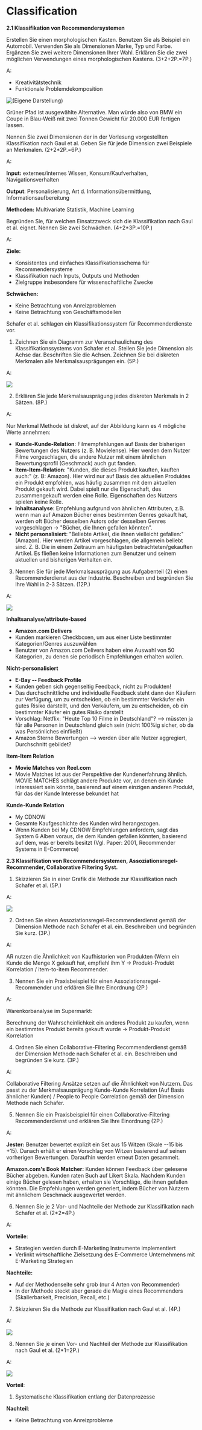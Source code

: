 # Classification

**2.1 Klassifikation von Recommendersystemen**

Erstellen Sie einen morphologischen Kasten. Benutzen Sie als Beispiel ein Automobil. Verwenden Sie als Dimensionen Marke, Typ und Farbe. Ergänzen Sie zwei weitere Dimensionen Ihrer Wahl. Erklären Sie die zwei möglichen Verwendungen eines morphologischen Kastens. \(3+2+2P.=7P.\)

A:

* Kreativitätstechnik
* Funktionale Problemdekomposition

![\(Eigene Darstellung\)](../.gitbook/assets/grafik%20%2818%29.png)

Grüner Pfad ist ausgewählte Alternative. Man würde also von BMW ein Coupe in Blau-Weiß mit zwei Tonnen Gewicht für 20.000 EUR fertigen lassen.

Nennen Sie zwei Dimensionen der in der Vorlesung vorgestellten Klassifikation nach Gaul et al. Geben Sie für jede Dimension zwei Beispiele an Merkmalen. \(2+2\*2P.=6P.\)

A:

**Input:** externes/internes Wissen, Konsum/Kaufverhalten, Navigationsverhalten

**Output**: Personalisierung, Art d. Informationsübermittlung, Informationsaufbereitung

**Methoden:** Multivariate Statistik, Machine Learning

Begründen Sie, für welchen Einsatzzweck sich die Klassifikation nach Gaul et al. eignet. Nennen Sie zwei Schwächen. \(4+2\*3P.=10P.\)

A:

**Ziele:**

* Konsistentes und einfaches Klassifikationsschema für Recommendersysteme
* Klassifikation nach Inputs, Outputs und Methoden
* Zielgruppe insbesondere für wissenschaftliche Zwecke

**Schwächen:**

* Keine Betrachtung von Anreizproblemen
* Keine Betrachtung von Geschäftsmodellen

Schafer et al. schlagen ein Klassifikationssystem für Recommenderdienste vor.

1. Zeichnen Sie ein Diagramm zur Veranschaulichung des Klassifikationssystems von Schafer et al. Stellen Sie jede Dimension als Achse dar. Beschriften Sie die Achsen. Zeichnen Sie bei diskreten Merkmalen alle Merkmalsausprägungen ein. \(5P.\)

A: 



![](../.gitbook/assets/grafik%20%2828%29.png)

2. Erklären Sie jede Merkmalsausprägung jedes diskreten Merkmals in 2 Sätzen. \(8P.\)

A:

Nur Merkmal Methode ist diskret, auf der Abbildung kann es 4 mögliche Werte annehmen:

* **Kunde-Kunde-Relation**: Filmempfehlungen auf Basis der bisherigen Bewertungen des Nutzers \(z. B. Movielense\). Hier werden dem Nutzer Filme vorgeschlagen, die andere Nutzer mit einem ähnlichen Bewertungsprofil \(Geschmack\) auch gut fanden.
* **Item-Item-Relation**: "Kunden, die dieses Produkt kauften, kauften auch:" \(z. B: Amazon\). Hier wird nur auf Basis des aktuellen Produktes ein Produkt empfohlen, was häufig zusammen mit dem aktuellen Produkt gekauft wird. Dabei spielt nur die Eigenschaft, des zusammengekauft werden eine Rolle. Eigenschaften des Nutzers spielen keine Rolle.
* **Inhaltsanalyse**: Empfehlung aufgrund von ähnlichen Attributen, z.B. wenn man auf Amazon Bücher eines bestimmten Genres gekauft hat, werden oft Bücher desselben Autors oder desselben Genres vorgeschlagen -&gt; "Bücher, die Ihnen gefallen könnten".
* **Nicht personalisiert**: "Beliebte Artikel, die ihnen vielleicht gefallen:" \(Amazon\). Hier werden Artikel vorgeschlagen, die allgemein beliebt sind. Z. B. Die in einem Zeitraum am häufigsten betrachteten/gekauften Artikel. Es fließen keine Informationen zum Benutzer und seinem aktuellen und bisherigen Verhalten ein.

3. Nennen Sie für jede Merkmalsausprägung aus Aufgabenteil \(2\) einen Recommenderdienst aus der Industrie. Beschreiben und begründen Sie Ihre Wahl in 2-3 Sätzen. \(12P.\)

A:

![](../.gitbook/assets/grafik%20%2813%29.png)

**Inhaltsanalyse/attribute-based** 

* **Amazon.com Delivers**
* Kunden markieren Checkboxen, um aus einer Liste bestimmter Kategorien/Genres auszuwählen
* Benutzer von Amazon.com Delivers haben eine Auswahl von 50 Kategorien, zu denen sie periodisch Empfehlungen erhalten wollen.

**Nicht-personalisiert**

* **E-Bay -- Feedback Profile**
* Kunden geben sich gegenseitig Feedback, nicht zu Produkten!
* Das durchschnittliche und individuelle Feedback steht dann den Käufern zur Verfügung, um zu entscheiden, ob ein bestimmter Verkäufer ein gutes Risiko darstellt, und den Verkäufern, um zu entscheiden, ob ein bestimmter Käufer ein gutes Risiko darstellt
* Vorschlag: Netflix: "Heute Top 10 Filme in Deutschland"? --&gt; müssten ja für alle Personen in Deutschland gleich sein \(nicht 100%ig sicher, ob da was Persönliches einfließt\)
* Amazon Sterne Bewertungen --&gt; werden über alle Nutzer aggregiert, Durchschnitt gebildet?

**Item-Item Relation**

* **Movie Matches von Reel.com**
* Movie Matches ist aus der Perspektive der Kundenerfahrung ähnlich. MOVIE MATCHES schlägt andere Produkte vor, an denen ein Kunde interessiert sein könnte, basierend auf einem einzigen anderen Produkt, für das der Kunde Interesse bekundet hat

**Kunde-Kunde Relation**

* My CDNOW
* Gesamte Kaufgeschichte des Kunden wird herangezogen.
* Wenn Kunden bei My CDNOW Empfehlungen anfordern, sagt das System 6 Alben voraus, die dem Kunden gefallen könnten, basierend auf dem, was er bereits besitzt \(Vgl. Paper: 2001, Recommender Systems in E-Commerce\)

**2.3 Klassifikation von Recommendersystemen, Assoziationsregel-Recommender, Collaborative Filtering Syst.**

1. Skizzieren Sie in einer Grafik die Methode zur Klassifikation nach Schafer et al. \(5P.\)

A:

![](../.gitbook/assets/grafik%20%2822%29.png)

2. Ordnen Sie einen Assoziationsregel-Recommenderdienst gemäß der Dimension Methode nach Schafer et al. ein. Beschreiben und begründen Sie kurz. \(3P.\)

A:

AR nutzen die Ähnlichkeit von Kaufhistorien von Produkten \(Wenn ein Kunde die Menge X gekauft hat, empfiehl ihm Y -&gt; Produkt-Produkt Korrelation / item-to-item Recommender.

3. Nennen Sie ein Praxisbeispiel für einen Assoziationsregel-Recommender und erklären Sie Ihre Einordnung \(2P.\)

A:

Warenkorbanalyse im Supermarkt:

Berechnung der Wahrscheinlichkeit ein anderes Produkt zu kaufen, wenn ein bestimmtes Produkt bereits gekauft wurde -&gt; Produkt-Produkt Korrelation

4. Ordnen Sie einen Collaborative-Filtering Recommenderdienst gemäß der Dimension Methode nach Schafer et al. ein. Beschreiben und begründen Sie kurz. \(3P.\)

A:

Collaborative Filtering Ansätze setzen auf die Ähnlichkeit von Nutzern. Das passt zu der Merkmalsausprägung Kunde-Kunde Korrelation \(Auf Basis ähnlicher Kunden\) / People to People Correlation gemäß der Dimension Methode nach Schafer.

5. Nennen Sie ein Praxisbeispiel für einen Collaborative-Filtering Recommenderdienst und erklären Sie Ihre Einordnung \(2P.\)

A:

**Jester:** Benutzer bewertet explizit ein Set aus 15 Witzen \(Skale --15 bis +15\). Danach erhält er einen Vorschlag von Witzen basierend auf seinen vorherigen Bewertungen. Daraufhin werden erneut Daten gesammelt.

**Amazon.com's Book Matcher:** Kunden können Feedback über gelesene Bücher abgeben. Kunden raten Buch auf Likert Skala. Nachdem Kunden einige Bücher gelesen haben, erhalten sie Vorschläge, die ihnen gefallen könnten. Die Empfehlungen werden generiert, indem Bücher von Nutzern mit ähnlichem Geschmack ausgewertet werden.

6. Nennen Sie je 2 Vor- und Nachteile der Methode zur Klassifikation nach Schafer et al. \(2\*2=4P.\)

A:

**Vorteile**:

* Strategien werden durch E-Marketing Instrumente implementiert
* Verlinkt wirtschaftliche Zielsetzung des E-Commerce Unternehmens mit E-Marketing Strategien

**Nachteile:**

* Auf der Methodenseite sehr grob \(nur 4 Arten von Recommender\)
* In der Methode steckt aber gerade die Magie eines Recommenders \(Skalierbarkeit, Precision, Recall, etc.\)

7. Skizzieren Sie die Methode zur Klassifikation nach Gaul et al. \(4P.\)

A:

![](../.gitbook/assets/grafik%20%2817%29.png)

8. Nennen Sie je einen Vor- und Nachteil der Methode zur Klassifikation nach Gaul et al. \(2\*1=2P.\)

A:



![](../.gitbook/assets/grafik%20%2822%29.png)

**Vorteil**:

1. Systematische Klassifikation entlang der Datenprozesse

**Nachteil**:

* Keine Betrachtung von Anreizprobleme

